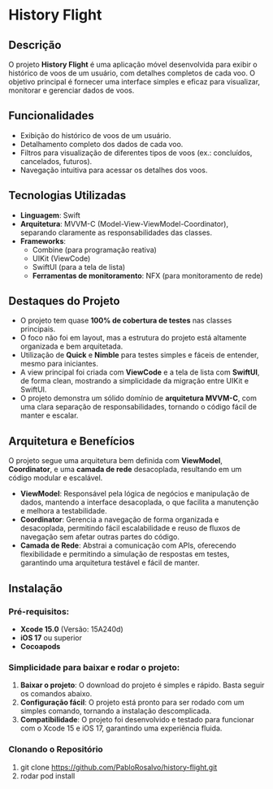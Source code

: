 # History Flight

## Descrição
O projeto **History Flight** é uma aplicação móvel desenvolvida para exibir o histórico de voos de um usuário, com detalhes completos de cada voo. O objetivo principal é fornecer uma interface simples e eficaz para visualizar, monitorar e gerenciar dados de voos.

## Funcionalidades
- Exibição do histórico de voos de um usuário.
- Detalhamento completo dos dados de cada voo.
- Filtros para visualização de diferentes tipos de voos (ex.: concluídos, cancelados, futuros).
- Navegação intuitiva para acessar os detalhes dos voos.

## Tecnologias Utilizadas
- **Linguagem**: Swift
- **Arquitetura**: MVVM-C (Model-View-ViewModel-Coordinator), separando claramente as responsabilidades das classes.
- **Frameworks**:
  - Combine (para programação reativa)
  - UIKit (ViewCode)
  - SwiftUI (para a tela de lista)
  - **Ferramentas de monitoramento**: NFX (para monitoramento de rede)

## Destaques do Projeto
- O projeto tem quase **100% de cobertura de testes** nas classes principais.
- O foco não foi em layout, mas a estrutura do projeto está altamente organizada e bem arquitetada.
- Utilização de **Quick** e **Nimble** para testes simples e fáceis de entender, mesmo para iniciantes.
- A view principal foi criada com **ViewCode** e a tela de lista com **SwiftUI**, de forma clean, mostrando a simplicidade da migração entre UIKit e SwiftUI.
- O projeto demonstra um sólido domínio de **arquitetura MVVM-C**, com uma clara separação de responsabilidades, tornando o código fácil de manter e escalar.

## Arquitetura e Benefícios
O projeto segue uma arquitetura bem definida com **ViewModel**, **Coordinator**, e uma **camada de rede** desacoplada, resultando em um código modular e escalável.

- **ViewModel**: Responsável pela lógica de negócios e manipulação de dados, mantendo a interface desacoplada, o que facilita a manutenção e melhora a testabilidade.
- **Coordinator**: Gerencia a navegação de forma organizada e desacoplada, permitindo fácil escalabilidade e reuso de fluxos de navegação sem afetar outras partes do código.
- **Camada de Rede**: Abstrai a comunicação com APIs, oferecendo flexibilidade e permitindo a simulação de respostas em testes, garantindo uma arquitetura testável e fácil de manter.

## Instalação
### Pré-requisitos:
- **Xcode 15.0** (Versão: 15A240d)
- **iOS 17** ou superior
- **Cocoapods** 

### Simplicidade para baixar e rodar o projeto:
1. **Baixar o projeto**: O download do projeto é simples e rápido. Basta seguir os comandos abaixo.
2. **Configuração fácil**: O projeto está pronto para ser rodado com um simples comando, tornando a instalação descomplicada.
3. **Compatibilidade**: O projeto foi desenvolvido e testado para funcionar com o Xcode 15 e iOS 17, garantindo uma experiência fluida.

### Clonando o Repositório
1. git clone https://github.com/PabloRosalvo/history-flight.git
2. rodar pod install

